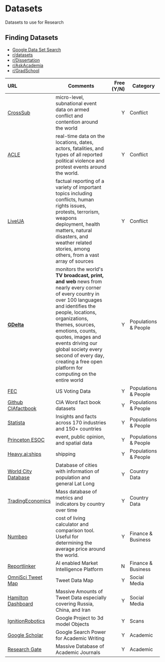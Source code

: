 # Datasets
Datasets to use for Research

## Finding Datasets
- [Google Data Set Search](https://datasetsearch.research.google.com/)
- [r/datasets](https://www.reddit.com/r/datasets/)
- [r/Dissertation](https://www.reddit.com/r/Dissertation/)
- [r/AskAcademia](https://www.reddit.com/r/AskAcademia/)
- [r/GradSchool](https://www.reddit.com/r/GradSchool/)

| URL | Comments | Free (Y/N) | Category |
| :----- | --- | ---: | --- |
| [CrossSub](http://cross-sub.org/) | micro-level, subnational event data on armed conflict and contention around the world | Y   | Conflict |
| [ACLE](https://acleddata.com/#/dashboard) | real-time data on the locations, dates, actors, fatalities, and types of all reported political violence and protest events around the world. | Y   | Conflict |
| [LiveUA](https://liveuamap.com/) | factual reporting of a variety of important topics including conflicts, human rights issues, protests, terrorism, weapons deployment, health matters, natural disasters, and weather related stories, among others, from a vast array of sources | Y   | Conflict |
| **[GDelta](https://api.gdeltproject.org/api/v2/summary/summary/)** | monitors the world's **TV broadcast, print, and web** news from nearly every corner of every country in over 100 languages and identifies the people, locations, organizations, themes, sources, emotions, counts, quotes, images and events driving our global society every second of every day, creating a free open platform for computing on the entire world | Y   | Populations & People |
| [FEC](https://www.fec.gov/data/) | US Voting Data | Y   | Populations & People |
| [Github CIAfactbook](https://github.com/woosal1337/cia/tree/main/datasets) | CIA Word fact book datasets | Y   | Populations & People |
| [Statista](https://www.statista.com/) | Insights and facts across 170 industries and 150+ countries | Y   | Populations & People |
| [Princeton ESOC](https://esoc.princeton.edu/data) |event, public opinion, and spatial data|Y|Populations & People|
| [Heavy.ai:ships](https://www.heavy.ai/demos/ships) | shipping | Y   | Populations & People |
| [World City Database](https://www.google.com/search?q=inurl%3Ahttps%3A%2F%2Fsimplemaps.com%2Fdata%2F*-cities+%22COUNTRY-HERE%22&newwindow=1&client=firefox-b-1-d&sxsrf=ALiCzsaBIS8xQeZg9SWV58kErpaH3B1Ygg%3A1651200770193&ei=AlNrYoS2C5-LytMPiYONqAw&ved=0ahUKEwiEv_Caorj3AhWfhXIEHYlBA8UQ4dUDCA0&uact=5&oq=inurl%3Ahttps%3A%2F%2Fsimplemaps.com%2Fdata%2F*-cities+%22COUNTRY-HERE%22&gs_lcp=Cgdnd3Mtd2l6EAM6BwgAEEcQsANKBAhBGABKBAhGGABQylJYh5MBYJqaAWgCcAF4AIABdogBzQuSAQQ0LjEwmAEAoAEByAEIwAEB&sclient=gws-wiz)| Database of cities with information of population and general Lat Long | Y | Country Data |
| [TradingEconomics](https://tradingeconomics.com/indicators) | Mass database of metrics and indicators by country over time | Y | Country Data |
| [Numbeo](https://www.numbeo.com/cost-of-living/) | cost of living calculator and comparison tool. Useful for determining the average price around the world.|Y|Finance & Business|
| [Reportlinker](https://ai.reportlinker.com/pricing) | AI enabled Market Intelligence Platform | N | Finance & Business|
| [OmniSci Tweet Map](https://scl2-04-gpu03.mapd.com/) | Tweet Data Map | Y   | Social Media |
| [Hamilton Dashboard](https://securingdemocracy.gmfus.org/hamilton-dashboard) | Massive Amounts of Tweet Data especially covering Russia, China, and Iran| Y | Social Media|
| [IgnitionRobotics](https://app.ignitionrobotics.org/dashboard) | Google Project to 3d model Objects | Y   | Scans |
| [Google Scholar](https://scholar.google.com/schhp?hl=en) | Google Search Power for Academic Writing | Y | Academic|
| [Research Gate](https://www.researchgate.net/) | Massive Database of Academic Journals | Y | Academic | 

